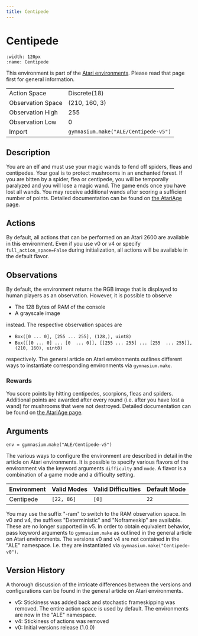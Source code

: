 ```yaml
---
title: Centipede
---
```

# Centipede

```{figure} ../../_static/videos/atari/centipede.gif 
:width: 120px
:name: Centipede
```

This environment is part of the <a href='..'>Atari environments</a>. Please read that page first for general information.

|                   |                                      |
|-------------------|--------------------------------------|
| Action Space      | Discrete(18)                         |
| Observation Space | (210, 160, 3)                        |
| Observation High  | 255                                  |
| Observation Low   | 0                                    |
| Import            | `gymnasium.make("ALE/Centipede-v5")` | 

## Description
You are an elf and must use your magic wands to fend off spiders, fleas and centipedes. Your goal is to protect mushrooms in 
an enchanted forest. If you are bitten by a spider, flea or centipede, you will be temporally paralyzed and you will
lose a magic wand. The game ends once you have lost all wands. You may receive additional wands after scoring
a sufficient number of points.
Detailed documentation can be found on [the AtariAge page](https://atariage.com/manual_html_page.php?SoftwareID=911).

## Actions
By default, all actions that can be performed on an Atari 2600 are available in this environment.
Even if you use v0 or v4 or specify `full_action_space=False` during initialization, all actions 
will be available in the default flavor.


## Observations
By default, the environment returns the RGB image that is displayed to human players as an observation. However, it is
possible to observe
- The 128 Bytes of RAM of the console
- A grayscale image

instead. The respective observation spaces are
- `Box([0 ... 0], [255 ... 255], (128,), uint8)`
- `Box([[0 ... 0]
 ...
 [0  ... 0]], [[255 ... 255]
 ...
 [255  ... 255]], (210, 160), uint8)
`

respectively. The general article on Atari environments outlines different ways to instantiate corresponding environments
via `gymnasium.make`.

### Rewards
You score points by hitting centipedes, scorpions, fleas and spiders. Additional points are awarded after every round
(i.e. after you have lost a wand) for mushrooms that were not destroyed.
Detailed documentation can be found on [the AtariAge page](https://atariage.com/manual_html_page.php?SoftwareID=911).

## Arguments

```
env = gymnasium.make("ALE/Centipede-v5")
```

The various ways to configure the environment are described in detail in the article on Atari environments.
It is possible to specify various flavors of the environment via the keyword arguments `difficulty` and `mode`. 
A flavor is a combination of a game mode and a difficulty setting.

| Environment | Valid Modes | Valid Difficulties | Default Mode |
|-------------|-------------|--------------------|--------------|
| Centipede   | `[22, 86]`  | `[0]`              | `22`         |

You may use the suffix "-ram" to switch to the RAM observation space. In v0 and v4, the suffixes "Deterministic" and "Noframeskip" 
are available. These are no longer supported in v5. In order to obtain equivalent behavior, pass keyword arguments to `gymnasium.make` as outlined in 
the general article on Atari environments.
The versions v0 and v4 are not contained in the "ALE" namespace. I.e. they are instantiated via `gymnasium.make("Centipede-v0")`.

## Version History
A thorough discussion of the intricate differences between the versions and configurations can be found in the
general article on Atari environments. 

* v5: Stickiness was added back and stochastic frameskipping was removed. The entire action space is used by default. The environments are now in the "ALE" namespace.
* v4: Stickiness of actions was removed
* v0: Initial versions release (1.0.0)
